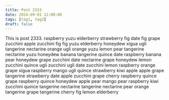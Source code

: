 ```yaml
---
title: Post 2333
date: 2024-09-01 12:00:00
tags: [tag1, tag2]
draft: false
---
```

This is post 2333.
raspberry
yuzu
elderberry
strawberry
fig
date
fig
grape
zucchini
apple
zucchini
fig
fig
yuzu
elderberry
honeydew
xigua
ugli
tangerine
nectarine
orange
ugli
orange
yuzu
lemon
pear
tangerine
nectarine
yuzu
honeydew
banana
tangerine
quince
date
raspberry
banana
pear
honeydew
grape
zucchini
date
nectarine
grape
honeydew
lemon
zucchini
quince
ugli
zucchini
ugli
date
zucchini
lemon
raspberry
orange
grape
xigua
raspberry
mango
ugli
quince
strawberry
kiwi
apple
apple
grape
tangerine
strawberry
date
apple
zucchini
grape
cherry
raspberry
quince
grape
raspberry
quince
honeydew
apple
pear
mango
pear
raspberry
kiwi
zucchini
quince
tangerine
nectarine
tangerine
nectarine
pear
orange
tangerine
grape
tangerine
cherry
fig
lemon
elderberry

